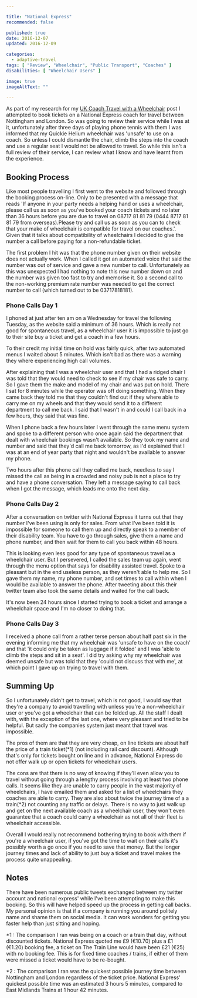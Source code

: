 ```yaml
---

title: "National Express"
recommended: false

published: true
date: 2016-12-07
updated: 2016-12-09

categories: 
  - adaptive-travel
tags: [ "Review", "Wheelchair", "Public Transport", "Coaches" ]
disabilities: [ "Wheelchair Users" ]

image: true
imageAltText: ""

---
```


As part of my research for my [UK Coach Travel with a Wheelchair](/articles/wheels-on-uk-coaches/) post I attempted to book tickets on a National Express coach for travel between Nottingham and London. So was going to review their service while I was at it, unfortunately after three days of playing phone tennis with them I was informed that my Quickie Helium wheelchair was 'unsafe' to use on a coach. So unless I could dismantle the chair, climb the steps into the coach and use a regular seat I would not be allowed to travel. So while this isn't a full review of their service, I can review what I know and have learnt from the experience.<!--more-->

## Booking Process

Like most people travelling I first went to the website and followed through the booking process on-line. Only to be presented with a message that reads 'If anyone in your party needs a helping hand or uses a wheelchair, please call us as soon as you've booked your coach tickets and no later than 36 hours before you are due to travel on 08717 81 81 79 (0444 8717 81 81 79 from overseas).Please try and call us as soon as you can to check that your make of wheelchair is compatible for travel on our coaches.'. Given that it talks about compatibility of wheelchairs I decided to give the number a call before paying for a non-refundable ticket.

The first problem I hit was that the phone number given on their website does not actually work. When I called it got an automated voice that said the number was out of service and gave a new number to call. Unfortunately as this was unexpected I had nothing to note this new number down on and the number was given too fast to try and memorise it. So a second call to the non-working premium rate number was needed to get the correct number to call (which turned out to be 03717818181).

### Phone Calls Day 1

I phoned at just after ten am on a Wednesday for travel the following Tuesday, as the website said a minimum of 36 hours. Which is really not good for spontaneous travel, as a wheelchair user it is impossible to just go to their site buy a ticket and get a coach in a few hours. 

To their credit my initial time on hold was fairly quick, after two automated menus I waited about 5 minutes. Which isn't bad as there was a warning they where experiencing high call volumes.

After explaining that I was a wheelchair user and that I had a ridged chair I was told that they would need to check to see if my chair was safe to carry. So I gave them the make and model of my chair and was put on hold. There I sat for 8 minutes while the operator was off doing something. When they came back they told me that they couldn't find out if they where able to carry me on my wheels and that they would send it to a different department to call me back. I said that I wasn't in and could I call back in a few hours, they said that was fine.

When I phone back a few hours later I went through the same menu system and spoke to a different person who once again said the department that dealt with wheelchair bookings wasn't available. So they took my name and number and said that they'd call me back tomorrow, as I'd explained that I was at an end of year party that night and wouldn't be available to answer my phone. 

Two hours after this phone call they called me back, needless to say I  missed the call as being in a crowded and noisy pub is not a place to try and have a phone conversation. They left a message saying to call back when I got the message, which leads me onto the next day.

### Phone Calls Day 2

After a conversation on twitter with National Express it turns out that they number I've been using is only for sales. From what I've been told it is impossible for someone to call them up and directly speak to a member of their disability team. You have to go through sales, give them a name and phone number, and then wait for them to call you back within 48 hours.

This is looking even less good for any type of spontaneous travel as a wheelchair user. But I persevered, I called the sales team up again, went through the menu option that says for disability assisted travel. Spoke to a pleasant but in the end useless person, as they weren't able to help me. So I gave them my name, my phone number, and set times to call within when I would be available to answer the phone. After tweeting about this their twitter team also took the same details and waited for the call back.

It's now been 24 hours since I started trying to book a ticket and arrange a wheelchair space and I'm no closer to doing that.

### Phone Calls Day 3

I received a phone call from a rather terse person about half past six in the evening informing me that my wheelchair was 'unsafe to have on the coach' and that 'it could only be taken as luggage if it folded' and I was 'able to climb the steps and sit in a seat'. I did try asking why my wheelchair was deemed unsafe but was told that they 'could not discuss that with me', at which point I gave up on trying to travel with them.

## Summing Up

So I unfortunately didn't get to travel, which is not good, I would say that they're a company to avoid travelling with unless you're a non-wheelchair user or you've got a wheelchair that can be folded up. All the staff I dealt with, with the exception of the last one, where very pleasant and tried to be helpful. But sadly the companies system just meant that travel was impossible. 

The pros of them are that they are very cheap, on line tickets are about half the price of a train ticket(*1) (not including rail card discount). Although that's only for tickets bought on line and in advance, National Express do not offer walk up or open tickets for wheelchair users.

The cons are that there is no way of knowing if they'll even allow you to travel without going through a lengthy process involving at least two phone calls. It seems like they are unable to carry people in the vast majority of wheelchairs, I have emailed them and asked for a list of wheelchairs they coaches are able to carry. They are also about twice the journey time of a a train(*2) not counting any traffic or delays. There is no way to just walk up and get on the next available coach as a wheelchair user, they won't even guarantee that a coach could carry a wheelchair as not all of their fleet is wheelchair accessible.

Overall I would really not recommend bothering trying to book with them if you're a wheelchair user, if you've got the time to wait on their calls it's possibly worth a go once if you need to save that money. But the longer journey times and lack of ability to just buy a ticket and travel makes the process quite unappealing. 

## Notes

There have been numerous public tweets exchanged between my twitter account and national express' while I've been attempting to make this booking. So this will have helped speed up the process in getting call backs. My personal opinion is that if a company is running you around politely name and shame them on social media. It can work wonders for getting you faster help than just sitting and hoping.

*1 : The comparison I ran was being on a coach or a train that day, without discounted tickets. National Express quoted me £9 (€10.70) plus a £1 (€1.20) booking fee, a ticket on The Train Line would have been £21 (€25) with no booking fee. This is for fixed time coaches / trains, if either of them were missed a ticket would have to be re-bought. 

*2 : The comparison I ran was the quickest possible journey time between Nottingham and London regardless of the ticket price. National Express' quickest possible time was an estimated 3 hours 5 minutes, compared to East Midlands Trains at 1 hour 42 minutes.